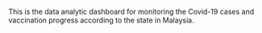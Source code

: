 This is the data analytic dashboard for monitoring the Covid-19 cases and vaccination progress according to the state in Malaysia.
